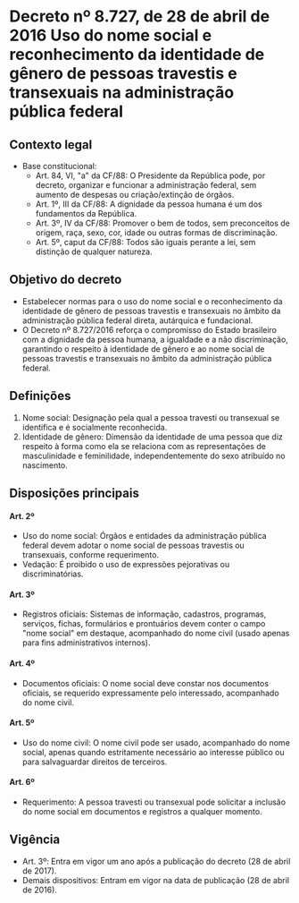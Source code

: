 # Decreto nº 8.727, de 28 de abril de 2016 Uso do nome social e reconhecimento da identidade de gênero de pessoas travestis e transexuais na administração pública federal

## Contexto legal
- Base constitucional:  
  - Art. 84, VI, "a" da CF/88: O Presidente da República pode, por decreto, organizar e funcionar a administração federal, sem aumento de despesas ou criação/extinção de órgãos.  
  - Art. 1º, III da CF/88: A dignidade da pessoa humana é um dos fundamentos da República.  
  - Art. 3º, IV da CF/88: Promover o bem de todos, sem preconceitos de origem, raça, sexo, cor, idade ou outras formas de discriminação.  
  - Art. 5º, caput da CF/88: Todos são iguais perante a lei, sem distinção de qualquer natureza.

## Objetivo do decreto
- Estabelecer normas para o uso do nome social e o reconhecimento da identidade de gênero de pessoas travestis e transexuais no âmbito da administração pública federal direta, autárquica e fundacional.
- O Decreto nº 8.727/2016 reforça o compromisso do Estado brasileiro com a dignidade da pessoa humana, a igualdade e a não discriminação, garantindo o respeito à identidade de gênero e ao nome social de pessoas travestis e transexuais no âmbito da administração pública federal.

## Definições
1. Nome social: Designação pela qual a pessoa travesti ou transexual se identifica e é socialmente reconhecida.  
2. Identidade de gênero: Dimensão da identidade de uma pessoa que diz respeito à forma como ela se relaciona com as representações de masculinidade e feminilidade, independentemente do sexo atribuído no nascimento.

## Disposições principais

#### Art. 2º 
- Uso do nome social: Órgãos e entidades da administração pública federal devem adotar o nome social de pessoas travestis ou transexuais, conforme requerimento.  
- Vedação: É proibido o uso de expressões pejorativas ou discriminatórias.

#### Art. 3º 
- Registros oficiais: Sistemas de informação, cadastros, programas, serviços, fichas, formulários e prontuários devem conter o campo "nome social" em destaque, acompanhado do nome civil (usado apenas para fins administrativos internos).

#### Art. 4º  
- Documentos oficiais: O nome social deve constar nos documentos oficiais, se requerido expressamente pelo interessado, acompanhado do nome civil.

#### Art. 5º  
- Uso do nome civil: O nome civil pode ser usado, acompanhado do nome social, apenas quando estritamente necessário ao interesse público ou para salvaguardar direitos de terceiros.

#### Art. 6º 
- Requerimento: A pessoa travesti ou transexual pode solicitar a inclusão do nome social em documentos e registros a qualquer momento.

## Vigência
- Art. 3º: Entra em vigor um ano após a publicação do decreto (28 de abril de 2017).  
- Demais dispositivos: Entram em vigor na data de publicação (28 de abril de 2016).
